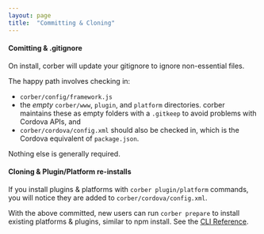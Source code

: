 ```yaml
---
layout: page
title:  "Committing & Cloning"
---
```


#### Comitting & .gitignore

On install, corber will update your gitignore to ignore non-essential files.

The happy path involves checking in:

- `corber/config/framework.js`
- the _empty_ `corber/www`, `plugin`, and `platform` directories. corber maintains these as empty folders with a `.gitkeep` to avoid problems with Cordova APIs, and
- `corber/cordova/config.xml` should also be checked in, which is the Cordova equivalent of `package.json`.

Nothing else is generally required.

#### Cloning & Plugin/Platform re-installs

If you install plugins & platforms with `corber plugin/platform` commands, you will notice they are added to `corber/cordova/config.xml`.

With the above committed, new users can run `corber prepare` to install existing platforms & plugins, similar to npm install. See the [CLI
Reference](/pages/cli).
